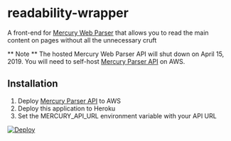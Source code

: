# readability-wrapper


A front-end for [Mercury Web Parser](https://mercury.postlight.com/web-parser/) that allows you to read the main content on pages without all the unnecessary cruft

** Note ** The hosted Mercury Web Parser API will shut down on April 15, 2019. You will need to self-host [Mercury Parser API](https://github.com/postlight/mercury-parser-api) on AWS.

## Installation

1. Deploy [Mercury Parser API](https://github.com/postlight/mercury-parser-api) to AWS
2. Deploy this application to Heroku 
3. Set the MERCURY_API_URL environment variable with your API URL

[![Deploy](https://www.herokucdn.com/deploy/button.svg)](https://heroku.com/deploy)